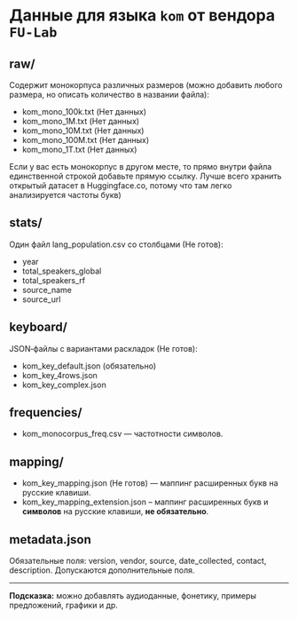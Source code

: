 # Данные для языка `kom` от вендора `FU-Lab`

## raw/
Содержит монокорпуса различных размеров (можно добавить любого размера, но описать количество в названии файла):
- kom_mono_100k.txt (Нет данных)
- kom_mono_1M.txt (Нет данных)
- kom_mono_10M.txt (Нет данных)
- kom_mono_100M.txt (Нет данных)
- kom_mono_1T.txt (Нет данных)

Если у вас есть монокорпус в другом месте, то прямо внутри файла единственной строкой добавьте прямую ссылку. Лучше всего хранить открытый датасет в Huggingface.co, потому что там легко анализируется частоты букв)

## stats/
Один файл lang_population.csv со столбцами (Не готов):
- year
- total_speakers_global
- total_speakers_rf
- source_name
- source_url

## keyboard/
JSON‑файлы с вариантами раскладок (Не готов):
- kom_key_default.json (обязательно)
- kom_key_4rows.json
- kom_key_complex.json

## frequencies/
- kom_monocorpus_freq.csv — частотности символов.

## mapping/
- kom_key_mapping.json (Не готов) — маппинг расширенных букв на русские клавиши.
- kom_key_mapping_extension.json – маппинг расширенных букв и **символов** на русские клавиши, **не обязательно**.

## metadata.json
Обязательные поля: version, vendor, source, date_collected, contact, description.
Допускаются дополнительные поля.

---  
**Подсказка:** можно добавлять аудиоданные, фонетику, примеры предложений, графики и др.
